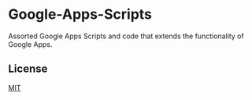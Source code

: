 # Google-Apps-Scripts
Assorted Google Apps Scripts and code that extends the functionality of Google Apps.

## License
[MIT](LICENSE.txt)